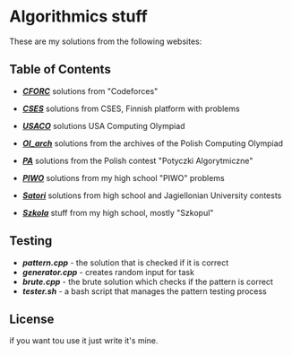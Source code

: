 # Algorithmics stuff

These are my solutions from the following websites:

## Table of Contents

- ***[CFORC](https://codeforces.com/)***
solutions from "Codeforces"

- ***[CSES](https://cses.fi/problemset/list/)***
solutions from CSES, Finnish platform with problems

- ***[USACO](http://www.usaco.org/index.php?page=contests)***
solutions USA Computing Olympiad

- ***[OI_arch](https://szkopul.edu.pl/p/default/problemset/oi)***
solutions from the archives of the Polish Computing Olympiad

- ***[PA](https://potyczki.mimuw.edu.pl/)***
solutions from the Polish contest "Potyczki Algorytmiczne"

- ***[PIWO](https://szkopul.edu.pl/c/piwo-202021/p/)***
solutions from my high school "PIWO" problems

- ***[Satori](https://satori.tcs.uj.edu.pl/)***
solutions from high school and Jagiellonian University contests

- ***[Szkola](https://szkopul.edu.pl/)***
stuff from my high school, mostly "Szkopul"

## Testing

+ ***pattern.cpp*** - the solution that is checked if it is correct
+ ***generator.cpp*** - creates random input for task
+ ***brute.cpp*** - the brute solution which checks if the pattern is correct
+ ***tester.sh*** - a bash script that manages the pattern testing process

## License

if you want tou use it just write it's mine.
